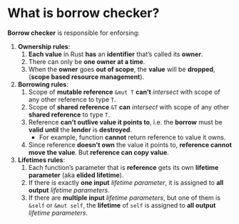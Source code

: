 # What is borrow checker?
**Borrow checker** is responsible for enforsing:
1. **Ownership rules**:
   1. **Each value** in Rust **has** an **identifier** that’s called its **owner**.
   2. There can only be **one owner at a time**.
   3. When the **owner** goes **out of scope**, the **value** will be **dropped**, (**scope based resource management**).
2. **Borrowing rules**:
   1. Scope of **mutable reference** `&mut T` **can’t** *intersect* with scope of any other reference to type `T`.
   2. Scope of **shared reference** `&T` **can** *intersect* with scope of any other **shared reference** to type `T`.
   3. Reference **can’t outlive value it points to**, i.e. the **borrow** must be **valid** **until** the **lender** is **destroyed**.
      - For example, function **cannot** return reference to value it owns.
   4. Since reference **doesn't own** the value it points to, **reference cannot move the value**. But **reference can copy value**.
3. **Lifetimes rules**:
   1. Each function’s parameter that is **reference** gets its own **lifetime parameter** (aka **elided lifetime**).
   2. If there is exactly **one input** *lifetime parameter*, it is assigned to **all output** *lifetime parameters*.
   3. If there are **multiple input** *lifetime parameters*, but one of them is `&self` or `&mut self`, the **lifetime** of `self` is assigned to **all output** *lifetime parameters*.

